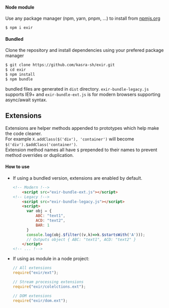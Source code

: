 #### Node module
Use any package manager (npm, yarn, pnpm, ...) to install from [npmjs.org](https://npmjs.org)
```shell script
$ npm i exir
```

#### Bundled
Clone the repository and install dependencies using your prefered package manager
```sh
$ git clone https://github.com/kasra-sh/exir.git
$ cd exir
$ npm install
$ npm bundle
```
bundled files are generated in `dist` directory. `exir-bundle-legacy.js` supports IE9+ and `exir-bundle-ext.js` is for modern browsers supporting async/await syntax.

## Extensions
Extensions are helper methods appended to prototypes which help make the code cleaner.<br>
For example `X.addClass($('div'), 'container')` will become `$('div').$addClass('container')`.<br>
Extension method names all have `$` prepended to their names to prevent method overrides or duplication.

#### How to use
- If using a bundled version, extensions are enabled by default.
  ```html
  <!-- Modern !-->
      <script src="exir-bundle-ext.js"></script>
  <!-- Legacy !-->
      <script src="exir-bundle-legacy.js"></script>
      <script>
        var obj = {
            ABC: "text1",
            ACD: "text2",
            BAR: 1
        }
        console.log(obj.$filter((v,k)=>k.$startsWith('A')));
        // Outputs object { ABC: "text1", ACD: "text2" }
      </script>
  <!-- ... !-->
  ```
- If using as module in a node project:
  ```javascript
  // All extensions
  require("exir/ext"); 

  // Stream processing extensions
  require("exir/colelctions.ext");  
  
  // DOM extensions
  require("exir/dom.ext");
  ```
